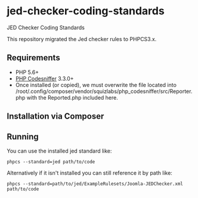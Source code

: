 # jed-checker-coding-standards
JED Checker Coding Standards

This repository migrated the Jed checker rules to PHPCS3.x.

## Requirements

* PHP 5.6+
* [PHP Codesniffer](https://github.com/squizlabs/PHP_CodeSniffer) 3.3.0+
* Once installed (or copied), we must overwrite the file located into /root/.config/composer/vendor/squizlabs/php_codesniffer/src/Reporter.php with the Reported.php included here.

## Installation via Composer

## Running

You can use the installed jed standard like:

	phpcs --standard=jed path/to/code

Alternatively if it isn't installed you can still reference it by path like:

	phpcs --standard=path/to/jed/ExampleRulesets/Joomla-JEDChecker.xml path/to/code

